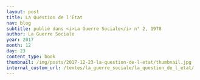 ```yaml
---
layout: post
title: La Question de l'État
nav: blog
subtitle: publié dans <i>La Guerre Sociale</i> n° 2, 1978
author: La Guerre Sociale
year: 2017
month: 12
day: 23
content_type: book
thumbnail: /img/posts/2017-12-23-la-question-de-l-etat/thumbnail.jpg
internal_custom_url: /textes/la_guerre_sociale/la_question_de_l_etat/
---
```

